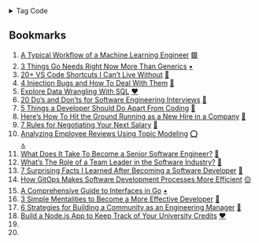 <!-- color code >
🔴🟥    🔺🔻⭕
🟢🟩
🔵🟦    🔹🔷
🟡🟨
⚪⬜     ◻◽▫🔳
⚫⬛     ◼◾▪🔲
🟣🟪
🟠🟧    🔸🔶
🟤🟫
❤🧡💛💚💙💜🤎🖤🤍

https://help.raindrop.io/import/#settings

🔴 Open Source
🟥 Big Data
🟢 Docker
🟩 Machine Learning
🔵 Reinforcement Learning
🟦 Data Visualization
🟡 Git
🟨 Blockchain & Cryptocurrency
🟣 Data Engineer
🟪 Front-End
🟠 Back-End
🟧 Data Mining
🟤 Quantum Programming
🟫 Python
⚪ SQL
⬜ Data Warehouse
⚫ Documentation
⬛ Deep Learning
🔺 Data Science
🔻 Computer Vision & Digital Image Processing
⭕ Natural Language Processing
🔹 Time Series Prediction
🔷 Dataset
◻ Statistics
◽ Scientific Source
▫ Startup & Jobs
🔳 English
◼ Fitness
◾ Courses
▪ Go
🔲 Rust
🔸 Julia
🔶 Tips
❤ Web Framework
🧡
💛
💚
💙
💜
🤎
🖤
🤍


### Additional Flag

###### Read 📗
###### Stil Reading 📘
<-->

<details>
<summary>
Tag Code
</summary>

###### Open Source 🔴
###### Big Data 🟥
###### Docker 🟢
###### Machine Learning 🟩
###### Reinforcement Learning 🔵
###### Data Visualization 🟦
###### Git 🟡
###### Blockchain & Cryptocurrency 🟨
###### Data Engineer 🟣
###### Front-End 🟪
###### Back-End 🟠
###### Data Mining 🟧
###### Quantum Programming 🟤
###### Python 🟫
###### SQL ⚪
###### Data Warehouse ⬜
###### Documentation ⚫
###### Deep Learning ⬛
###### Data Science 🔺
###### Computer Vision & Digital Image Processing 🔻
###### Natural Language Processing ⭕
###### Time Series Prediction 🔹
###### Dataset 🔷
###### Statistics ◻
###### Scientific Source ◽
###### Startup & Jobs ▫
###### English 🔳
###### Fitness ◼
###### Courses ◾
###### Go ▪
###### Rust 🔲
###### Julia 🔸
###### Tips 🔶
###### Web Framework ❤

</details>

## Bookmarks

1. [A Typical Workflow of a Machine Learning Engineer](https://medium.com/@trevenue/the-ml-engineer-a-very-simple-machine-learning-project-to-show-the-workflow-of-a-typical-machine-ec1e348bfcba) [🟩](#machine-learning-)
1. [3 Things Go Needs Right Now More Than Generics](https://medium.com/@ryanc118/three-things-go-needs-right-now-more-than-generics-a6225d62f76b) [▪](#go-)
1. [20+ VS Code Shortcuts I Can’t Live Without](https://medium.com/@happyholic1203/20-vs-code-shortcuts-i-cant-live-without-ee2026a64f14) [🔶](#tips-)
1. [4 Injection Bugs and How To Deal With Them](https://medium.com/@happyholic1203/4-injection-bugs-and-how-to-deal-with-them-db4a411ad5bc) [🔶](#tips-)
1. [Explore Data Wrangling With SQL](https://medium.com/@aashishnair/explore-data-wrangling-with-sql-8166119e1776) [❤](#web-framework-)
1. [20 Do’s and Don’ts for Software Engineering Interviews](https://medium.com/@emctackett/software-engineering-interview-tips-7f3f33e15219) [🔶](#tips-)
1. [5 Things a Developer Should Do Apart From Coding](https://medium.com/@pratik-choudhari/5-things-a-developer-should-do-apart-from-coding-9a740660c132) [🔶](#tips-)
1. [Here’s How To Hit the Ground Running as a New Hire in a Company](https://medium.com/@jedmay/heres-how-to-hit-the-ground-running-as-a-new-hire-in-a-company-4a59cbbcbf24) [🔶](#tips-)
1. [7 Rules for Negotiating Your Next Salary](https://medium.com/@selalio/7-rules-for-negotiating-your-next-salary-b24b2cb8defc) [🔶](#tips-)
1. [Analyzing Employee Reviews Using Topic Modeling](https://medium.com/@srujan.krish97/analyzing-employee-reviews-using-topic-modeling-3ef6f18e88c7) [⭕](#natural-language-processing-)  
[🔝](#bookmarks)
1. [What Does It Take To Become a Senior Software Engineer?](https://medium.com/@mannydsz/what-does-it-take-to-become-a-senior-software-engineer-8accd950d98) [🔶](#tips-)
1. [What’s The Role of a Team Leader in the Software Industry?](https://medium.com/@clayton.long/whats-the-role-of-a-team-leader-in-the-software-industry-f1c29ac6b37d) [🔶](#tips-)
1. [7 Surprising Facts I Learned After Becoming a Software Developer](https://medium.com/@cem.eygi/7-surprising-facts-i-learned-after-becoming-a-software-developer-8405e844a907) [🔶](#tips-)
1. [How GitOps Makes Software Development Processes More Efficient](https://medium.com/@arnoldcode/how-gitops-makes-software-development-processes-more-efficient-8a22a99f718c) [🟡](#git-)
1. [A Comprehensive Guide to Interfaces in Go](https://medium.com/@cookie80/a-comprehensive-guide-to-interfaces-in-go-6a945b795db) [▪](#go-)
1. [3 Simple Mentalities to Become a More Effective Developer](https://medium.com/@zack-minott/3-simple-mentalities-to-become-a-more-effective-developer-e47b97f46d3) [🔶](#tips-)
1. [6 Strategies for Building a Community as an Engineering Manager](https://medium.com/@andrenasri/building-community-as-an-engineering-manager-9a0e85a2c9f1) [🔶](#tips-)
1. [Build a Node.js App to Keep Track of Your University Credits](https://medium.com/@mattdemichele/build-a-node-js-app-to-keep-track-of-your-university-credits-cd8ed16e5b89) [❤](#web-framework-)
1. []()
1. []()